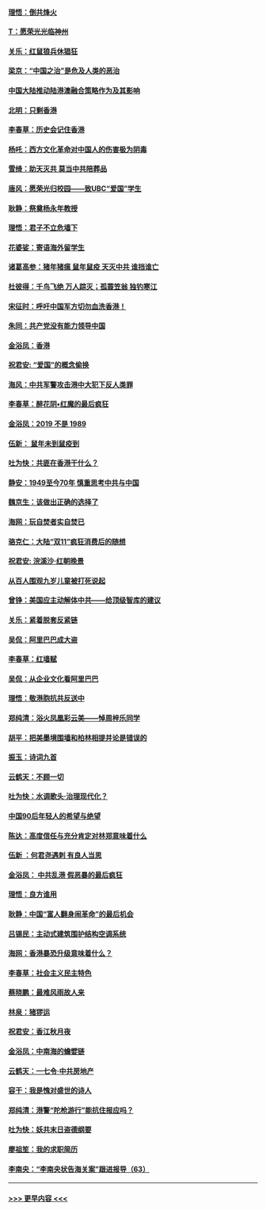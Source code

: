 #### [理悟：倒共烽火](../pages/nsc993/n11668844.md?t=11210411) 
#### [T：愿荣光光临神州](../pages/nsc993/n11668421.md?t=11210411) 
#### [关乐：红鼠狼兵休猖狂](../pages/nsc993/n11668378.md?t=11210411) 
#### [梁京：“中国之治”是危及人类的恶治](../pages/nsc993/n11668328.md?t=11210411) 
#### [中国大陆推动陆港澳融合策略作为及其影响](../pages/nsc993/n11668157.md?t=11210411) 
#### [北明：只剩香港](../pages/nsc993/n11668002.md?t=11210411) 
#### [李春草：历史会记住香港](../pages/nsc993/n11667927.md?t=11210411) 
#### [杨吒：西方文化革命对中国人的伤害极为阴毒](../pages/nsc993/n11664521.md?t=11210411) 
#### [雪绮：助天灭共 莫当中共陪葬品](../pages/nsc993/n11662650.md?t=11210411) 
#### [唐风：愿荣光归校园——致UBC“爱国”学生](../pages/nsc993/n11662194.md?t=11210411) 
#### [耿静：祭奠杨永年教授](../pages/nsc993/n11662514.md?t=11210411) 
#### [理悟：君子不立危墙下](../pages/nsc993/n11662172.md?t=11210411) 
#### [花婆娑：寄语海外留学生](../pages/nsc993/n11662121.md?t=11210411) 
#### [诸葛高参：猪年猪瘟 鼠年鼠疫 天灭中共 谁挡谁亡](../pages/nsc993/n11661980.md?t=11210411) 
#### [杜彼得：千鸟飞绝 万人踪灭；孤蓑笠翁 独钓寒江](../pages/nsc993/n11661170.md?t=11210411) 
#### [宋征时：呼吁中国军方切勿血洗香港！](../pages/nsc993/n11415318.md?t=11210411) 
#### [朱同：共产党没有能力领导中国](../pages/nsc993/n11660421.md?t=11210411) 
#### [金浴凤：香港](../pages/nsc993/n11660419.md?t=11210411) 
#### [祝君安: “爱国”的概念偷换](../pages/nsc993/n11659706.md?t=11210411) 
#### [海风：中共军警攻击港中大犯下反人类罪](../pages/nsc993/n11659632.md?t=11210411) 
#### [李春草：醉花阴•红魔的最后疯狂](../pages/nsc993/n11659287.md?t=11210411) 
#### [金浴凤：2019 不是 1989](../pages/nsc993/n11657663.md?t=11210411) 
#### [伍新： 鼠年未到鼠疫到](../pages/nsc993/n11655098.md?t=11210411) 
#### [吐为快：共匪在香港干什么？](../pages/nsc993/n11654891.md?t=11210411) 
#### [静安：1949至今70年 慎重思考中共与中国](../pages/nsc993/n11651244.md?t=11210411) 
#### [魏京生：该做出正确的选择了](../pages/nsc993/n11653084.md?t=11210411) 
#### [海网：玩自焚者实自焚已](../pages/nsc993/n11652423.md?t=11210411) 
#### [骆克仁：大陆“双11”疯狂消费后的随想](../pages/nsc993/n11652305.md?t=11210411) 
#### [祝君安: 浣溪沙·红朝晚景](../pages/nsc993/n11652258.md?t=11210411) 
#### [从百人围观九岁儿童被打死说起](../pages/nsc993/n11651030.md?t=11210411) 
#### [曾铮：美国应主动解体中共——给顶级智库的建议](../pages/nsc993/n11649888.md?t=11210411) 
#### [关乐：紧着脱套反紧链](../pages/nsc993/n11649069.md?t=11210411) 
#### [吴侃：阿里巴巴成大盗](../pages/nsc993/n11645523.md?t=11210411) 
#### [李春草：红墙赋](../pages/nsc993/n11646389.md?t=11210411) 
#### [吴侃：从企业文化看阿里巴巴](../pages/nsc993/n11645476.md?t=11210411) 
#### [理悟：敬港胞抗共反送中](../pages/nsc993/n11645466.md?t=11210411) 
#### [郑纯清：浴火凤凰彩云美——悼周梓乐同学](../pages/nsc993/n11645155.md?t=11210411) 
#### [胡平：把美墨境围墙和柏林相提并论是错误的](../pages/nsc993/n11645134.md?t=11210411) 
#### [振玉：诗词九首](../pages/nsc993/n11644081.md?t=11210411) 
#### [云鹤天：不顾一切](../pages/nsc993/n11643508.md?t=11210411) 
#### [吐为快：水调歌头·治理现代化？](../pages/nsc993/n11643485.md?t=11210411) 
#### [中国90后年轻人的希望与绝望](../pages/nsc993/n11642317.md?t=11210411) 
#### [陈达：高度信任与充分肯定对林郑意味着什么](../pages/nsc993/n11641441.md?t=11210411) 
#### [伍新 ：何君尧遇刺 有良人当思](../pages/nsc993/n11641503.md?t=11210411) 
#### [金浴凤： 中共乱港  假恶暴的最后疯狂](../pages/nsc993/n11641495.md?t=11210411) 
#### [理悟：良方谁用](../pages/nsc993/n11641463.md?t=11210411) 
#### [耿静：中国“富人翻身闹革命”的最后机会](../pages/nsc993/n11640655.md?t=11210411) 
#### [吕锡民：主动式建筑围护结构空调系统](../pages/nsc993/n11640168.md?t=11210411) 
#### [海网：香港暴恐升级意味着什么？](../pages/nsc993/n11635904.md?t=11210411) 
#### [李春草：社会主义民主特色](../pages/nsc993/n11634657.md?t=11210411) 
#### [蔡晓鹏：最难风雨故人来](../pages/nsc993/n11633145.md?t=11210411) 
#### [林泉：猪猡运](../pages/nsc993/n11631469.md?t=11210411) 
#### [祝君安：香江秋月夜](../pages/nsc993/n11631440.md?t=11210411) 
#### [金浴凤：中南海的蟾嬖链](../pages/nsc993/n11631290.md?t=11210411) 
#### [云鹤天：一七令·中共房地产](../pages/nsc993/n11630084.md?t=11210411) 
#### [容干：我是愧对盛世的诗人](../pages/nsc993/n11630059.md?t=11210411) 
#### [郑纯清：港警“陀枪游行”能抗住报应吗？](../pages/nsc993/n11629999.md?t=11210411) 
#### [吐为快：妖共末日盗德纲要](../pages/nsc993/n11628610.md?t=11210411) 
#### [廖祖笙：我的求职简历](../pages/nsc993/n11628492.md?t=11210411) 
#### [李南央：“李南央状告海关案”跟进报导（63）](../pages/nsc993/n11627039.md?t=11210411) 

----
#### [ >>> 更早内容 <<< ](../indexes/nsc993-earlier.md)
